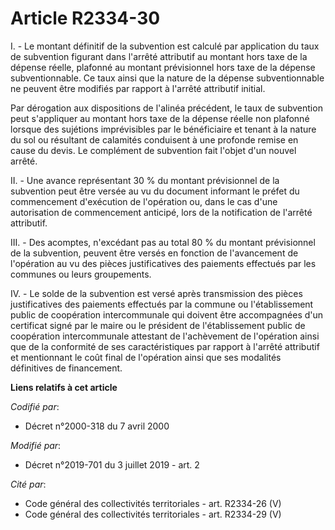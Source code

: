 # Article R2334-30

I. - Le montant définitif de la subvention est calculé par application du taux de subvention figurant dans l'arrêté
attributif au montant hors taxe de la dépense réelle, plafonné au montant prévisionnel hors taxe de la dépense
subventionnable. Ce taux ainsi que la nature de la dépense subventionnable ne peuvent être modifiés par rapport à l'arrêté
attributif initial.

Par dérogation aux dispositions de l'alinéa précédent, le taux de subvention peut s'appliquer au montant hors taxe de la
dépense réelle non plafonné lorsque des sujétions imprévisibles par le bénéficiaire et tenant à la nature du sol ou résultant
de calamités conduisent à une profonde remise en cause du devis. Le complément de subvention fait l'objet d'un nouvel arrêté.

II. - Une avance représentant 30 % du montant prévisionnel de la subvention peut être versée au vu du document informant le
préfet du commencement d'exécution de l'opération ou, dans le cas d'une autorisation de commencement anticipé, lors de la
notification de l'arrêté attributif.

III. - Des acomptes, n'excédant pas au total 80 % du montant prévisionnel de la subvention, peuvent être versés en fonction
de l'avancement de l'opération au vu des pièces justificatives des paiements effectués par les communes ou leurs groupements.

IV. - Le solde de la subvention est versé après transmission des pièces justificatives des paiements effectués par la commune
ou l'établissement public de coopération intercommunale qui doivent être accompagnées d'un certificat signé par le maire ou
le président de l'établissement public de coopération intercommunale attestant de l'achèvement de l'opération ainsi que de la
conformité de ses caractéristiques par rapport à l'arrêté attributif et mentionnant le coût final de l'opération ainsi que
ses modalités définitives de financement.

**Liens relatifs à cet article**

_Codifié par_:

  - Décret n°2000-318 du 7 avril 2000

_Modifié par_:

  - Décret n°2019-701 du 3 juillet 2019 - art. 2

_Cité par_:

  - Code général des collectivités territoriales - art. R2334-26 (V)
  - Code général des collectivités territoriales - art. R2334-29 (V)
